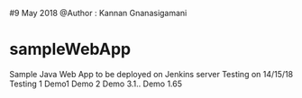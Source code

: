 #9 May 2018 @Author : Kannan Gnanasigamani
# sampleWebApp
Sample Java Web App to be deployed on Jenkins server
Testing on 14/15/18
Testing 1
Demo1
Demo 2
Demo 3.1..
Demo 1.65
